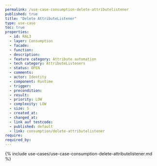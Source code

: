 ```yaml
---
permalink: /use-case-consumption-delete-attributelistener
published: true
title: "Delete AttributeListener"
type: use-case
toc: true
properties:
  - id: RAL3
  - layer: Consumption
  - facade:
  - function:
  - description:
  - feature category: Attribute automation
  - tech category: AttributeListeners
  - status: OPEN
  - comments:
  - actor: Identity
  - component: Runtime
  - trigger:
  - precondition:
  - result:
  - priority: LOW
  - complexity: LOW
  - size: S
  - created_at:
  - changed_at:
  - link auf testcode:
  - published: default
  - link: consumption/delete-attributelistener
require:
required_by:
---
```


{% include use-cases/use-case-consumption-delete-attributelistener.md %}
